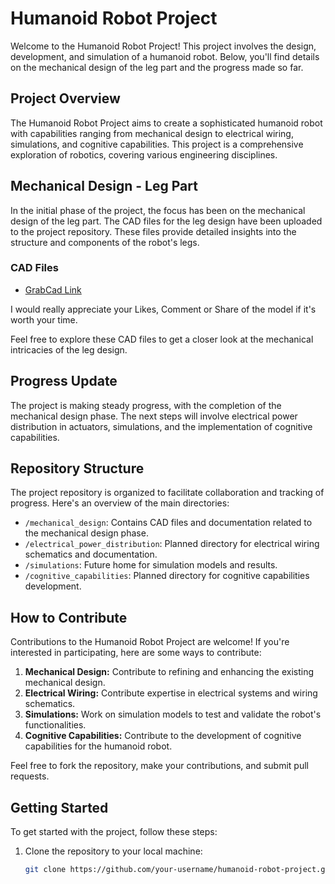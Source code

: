 # Humanoid Robot Project

Welcome to the Humanoid Robot Project! This project involves the design, development, and simulation of a humanoid robot. Below, you'll find details on the mechanical design of the leg part and the progress made so far.

## Project Overview

The Humanoid Robot Project aims to create a sophisticated humanoid robot with capabilities ranging from mechanical design to electrical wiring, simulations, and cognitive capabilities. This project is a comprehensive exploration of robotics, covering various engineering disciplines.

## Mechanical Design - Leg Part

In the initial phase of the project, the focus has been on the mechanical design of the leg part. The CAD files for the leg design have been uploaded to the project repository. These files provide detailed insights into the structure and components of the robot's legs.

### CAD Files

- [GrabCad Link](https://grabcad.com/library/humanoid-mechanical-leg-1)

I would really appreciate your Likes, Comment or Share of the model if it's worth your time.

Feel free to explore these CAD files to get a closer look at the mechanical intricacies of the leg design.

## Progress Update

The project is making steady progress, with the completion of the mechanical design phase. The next steps will involve electrical power distribution in actuators, simulations, and the implementation of cognitive capabilities.

## Repository Structure

The project repository is organized to facilitate collaboration and tracking of progress. Here's an overview of the main directories:

- `/mechanical_design`: Contains CAD files and documentation related to the mechanical design phase.
- `/electrical_power_distribution`: Planned directory for electrical wiring schematics and documentation.
- `/simulations`: Future home for simulation models and results.
- `/cognitive_capabilities`: Planned directory for cognitive capabilities development.

## How to Contribute

Contributions to the Humanoid Robot Project are welcome! If you're interested in participating, here are some ways to contribute:

1. **Mechanical Design:** Contribute to refining and enhancing the existing mechanical design.
2. **Electrical Wiring:** Contribute expertise in electrical systems and wiring schematics.
3. **Simulations:** Work on simulation models to test and validate the robot's functionalities.
4. **Cognitive Capabilities:** Contribute to the development of cognitive capabilities for the humanoid robot.

Feel free to fork the repository, make your contributions, and submit pull requests.

## Getting Started

To get started with the project, follow these steps:

1. Clone the repository to your local machine:

   ```bash
   git clone https://github.com/your-username/humanoid-robot-project.git
